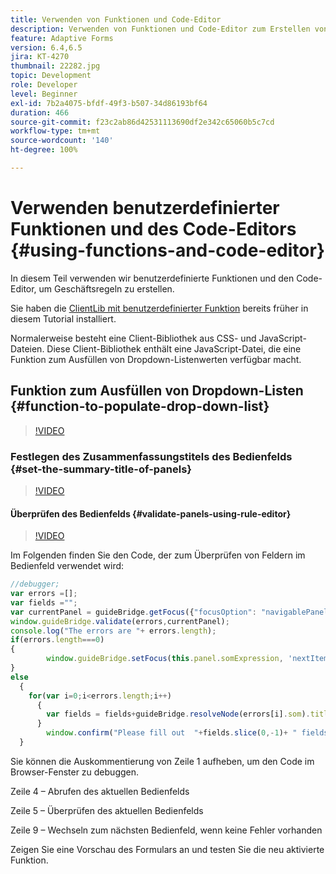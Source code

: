 ```yaml
---
title: Verwenden von Funktionen und Code-Editor
description: Verwenden von Funktionen und Code-Editor zum Erstellen von Geschäftsregeln
feature: Adaptive Forms
version: 6.4,6.5
jira: KT-4270
thumbnail: 22282.jpg
topic: Development
role: Developer
level: Beginner
exl-id: 7b2a4075-bfdf-49f3-b507-34d86193bf64
duration: 466
source-git-commit: f23c2ab86d42531113690df2e342c65060b5c7cd
workflow-type: tm+mt
source-wordcount: '140'
ht-degree: 100%

---
```


# Verwenden benutzerdefinierter Funktionen und des Code-Editors {#using-functions-and-code-editor}

In diesem Teil verwenden wir benutzerdefinierte Funktionen und den Code-Editor, um Geschäftsregeln zu erstellen.

Sie haben die [ClientLib mit benutzerdefinierter Funktion](assets/client-libs-and-logo.zip) bereits früher in diesem Tutorial installiert.

Normalerweise besteht eine Client-Bibliothek aus CSS- und JavaScript-Dateien. Diese Client-Bibliothek enthält eine JavaScript-Datei, die eine Funktion zum Ausfüllen von Dropdown-Listenwerten verfügbar macht.


## Funktion zum Ausfüllen von Dropdown-Listen {#function-to-populate-drop-down-list}

>[!VIDEO](https://video.tv.adobe.com/v/22282?quality=12&learn=on)

### Festlegen des Zusammenfassungstitels des Bedienfelds {#set-the-summary-title-of-panels}

>[!VIDEO](https://video.tv.adobe.com/v/28387?quality=12&learn=on)

#### Überprüfen des Bedienfelds {#validate-panels-using-rule-editor}

>[!VIDEO](https://video.tv.adobe.com/v/28409?quality=12&learn=on)

Im Folgenden finden Sie den Code, der zum Überprüfen von Feldern im Bedienfeld verwendet wird:

```javascript
//debugger;
var errors =[];
var fields ="";
var currentPanel = guideBridge.getFocus({"focusOption": "navigablePanel"});
window.guideBridge.validate(errors,currentPanel);
console.log("The errors are "+ errors.length);
if(errors.length===0)
{
        window.guideBridge.setFocus(this.panel.somExpression, 'nextItem', true);
}
else
  {
    for(var i=0;i<errors.length;i++)
      {
        var fields = fields+guideBridge.resolveNode(errors[i].som).title+" , ";
      }
        window.confirm("Please fill out  "+fields.slice(0,-1)+ " fields");
  }
```

Sie können die Auskommentierung von Zeile 1 aufheben, um den Code im Browser-Fenster zu debuggen.

Zeile 4 – Abrufen des aktuellen Bedienfelds

Zeile 5 – Überprüfen des aktuellen Bedienfelds

Zeile 9 – Wechseln zum nächsten Bedienfeld, wenn keine Fehler vorhanden

Zeigen Sie eine Vorschau des Formulars an und testen Sie die neu aktivierte Funktion.
